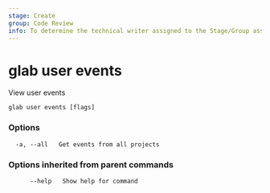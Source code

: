 ```yaml
---
stage: Create
group: Code Review
info: To determine the technical writer assigned to the Stage/Group associated with this page, see https://about.gitlab.com/handbook/product/ux/technical-writing/#assignments
---
```


<!--
This documentation is auto generated by a script.
Please do not edit this file directly, check cmd/gen-docs/docs.go.
-->

# glab user events

View user events

```plaintext
glab user events [flags]
```

### Options

```plaintext
  -a, --all   Get events from all projects
```

### Options inherited from parent commands

```plaintext
      --help   Show help for command
```

